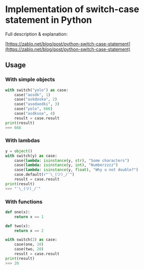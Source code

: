# Implementation of switch-case statement in Python
Full description & explanation: 

[https://zablo.net/blog/post/python-switch-case-statement](https://zablo.net/blog/post/python-switch-case-statement)

## Usage

### With simple objects
```python
with switch("yolo") as case:
    case("aosdk", 1)
    case("askdoska", 2)
    case("asodaodki", 3)
    case("yolo", 666)
    case("asdksoa", 4)
    result = case.result
print(result)
>>> 666
```

### With lambdas
```python
y = object()
with switch(y) as case:
    case(lambda: isinstance(y, str), "Some characters")
    case(lambda: isinstance(y, int), "Numberzzzz")
    case(lambda: isinstance(y, float), "Why u not double?")
    case.default(r"¯\_(ツ)_/¯")
    result = case.result
print(result)
>>> "¯\_(ツ)_/¯"
```

### With functions
```python
def one(x):
    return x == 1

def two(x):
    return x == 2

with switch(2) as case:
    case(one, 10)
    case(two, 20)
    result = case.result
print(result)
>>> 20
```